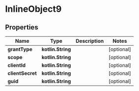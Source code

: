 
# InlineObject9

## Properties
Name | Type | Description | Notes
------------ | ------------- | ------------- | -------------
**grantType** | **kotlin.String** |  |  [optional]
**scope** | **kotlin.String** |  |  [optional]
**clientId** | **kotlin.String** |  |  [optional]
**clientSecret** | **kotlin.String** |  |  [optional]
**guid** | **kotlin.String** |  |  [optional]



